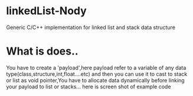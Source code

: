 # linkedList-Nody
Generic C/C++ implementation for linked list and stack data structure

# What is does..
You have to create a 'payload',here payload refer to a variable of any data type(class,structure,int,float....etc) and then you can use it to cast to stack or list as void pointer,You have to allocate data dynamically before linking your payload to list or stacks...
here is screen shot of example code
